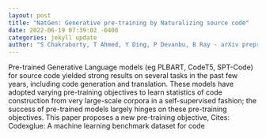 ```yaml
--- 
layout: post 
title: "NatGen: Generative pre-training by Naturalizing source code" 
date: 2022-06-19 07:39:02 -0400 
categories: jekyll update 
author: "S Chakraborty, T Ahmed, Y Ding, P Devanbu, B Ray - arXiv preprint arXiv , 2022" 
--- 
```

Pre-trained Generative Language models (eg PLBART, CodeT5, SPT-Code) for source code yielded strong results on several tasks in the past few years, including code generation and translation. These models have adopted varying pre-training objectives to learn statistics of code construction from very large-scale corpora in a self-supervised fashion; the success of pre-trained models largely hinges on these pre-training objectives. This paper proposes a new pre-training objective, Cites: Codexglue: A machine learning benchmark dataset for code